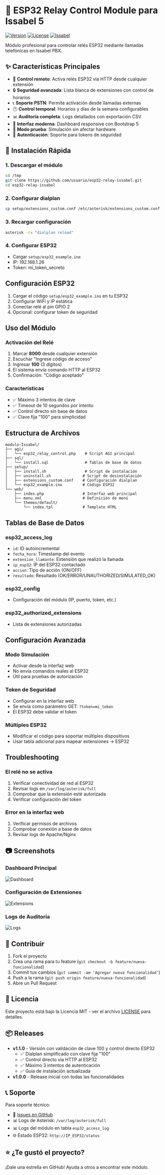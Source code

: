 # 🔌 ESP32 Relay Control Module para Issabel 5

[![Version](https://img.shields.io/badge/version-1.0.0-blue.svg)](https://github.com/usuario/esp32-relay-issabel)
[![License](https://img.shields.io/badge/license-MIT-green.svg)](LICENSE)
[![Issabel](https://img.shields.io/badge/Issabel-5.x-orange.svg)](https://www.issabel.org/)

Módulo profesional para controlar relés ESP32 mediante llamadas telefónicas en Issabel PBX.

## ✨ Características Principales

- 🔌 **Control remoto**: Activa relés ESP32 via HTTP desde cualquier extensión
- 🔒 **Seguridad avanzada**: Lista blanca de extensiones con control de horarios
- 📞 **Soporte PSTN**: Permite activación desde llamadas externas
- 🕐 **Control temporal**: Horarios y días de la semana configurables
- 📊 **Auditoría completa**: Logs detallados con exportación CSV
- 🎨 **Interfaz moderna**: Dashboard responsive con Bootstrap 5
- 🧪 **Modo prueba**: Simulación sin afectar hardware
- 🔐 **Autenticación**: Soporte para tokens de seguridad

## 🚀 Instalación Rápida

### 1. Descargar el módulo
```bash
cd /tmp
git clone https://github.com/usuario/esp32-relay-issabel.git
cd esp32-relay-issabel
```

### 2. Configurar dialplan
```bash
cp setup/extensions_custom.conf /etc/asterisk/extensions_custom.conf
```

### 3. Recargar configuración
```bash
asterisk -rx "dialplan reload"
```

### 4. Configurar ESP32
- Cargar `setup/esp32_example.ino`
- IP: 192.168.1.26
- Token: mi_token_secreto

## Configuración ESP32

1. Cargar el código `setup/esp32_example.ino` en tu ESP32
2. Configurar WiFi y IP estática
3. Conectar relé al pin GPIO 2
4. Opcional: configurar token de seguridad

## Uso del Módulo

### Activación del Relé
1. Marcar **8000** desde cualquier extensión
2. Escuchar "Ingrese código de acceso"
3. Ingresar **100** (3 dígitos)
4. El sistema envía comando HTTP al ESP32
5. Confirmación: "Código aceptado"

### Características
- ✅ Máximo 3 intentos de clave
- ✅ Timeout de 10 segundos por intento
- ✅ Control directo sin base de datos
- ✅ Clave fija "100" para simplicidad

## Estructura de Archivos

```
modulo-Issabel/
├── agi/
│   └── esp32_relay_control.php    # Script AGI principal
├── sql/
│   └── install.sql                # Tablas de base de datos
├── setup/
│   ├── install.sh                 # Script de instalación
│   ├── uninstall.sh              # Script de desinstalación
│   ├── extensions_custom.conf    # Configuración dialplan
│   └── esp32_example.ino         # Código ESP32
└── web/
    ├── index.php                 # Interfaz web principal
    ├── menu.xml                  # Definición de menú
    └── themes/default/
        └── index.tpl             # Template HTML
```

## Tablas de Base de Datos

### esp32_access_log
- `id`: ID autoincremental
- `fecha_hora`: Timestamp del evento
- `extension_llamante`: Extensión que realizó la llamada
- `ip_esp32`: IP del ESP32 contactado
- `accion`: Tipo de acción (ON/OFF)
- `resultado`: Resultado (OK/ERROR/UNAUTHORIZED/SIMULATED_OK)

### esp32_config
- Configuración del módulo (IP, puerto, token, etc.)

### esp32_authorized_extensions
- Lista de extensiones autorizadas

## Configuración Avanzada

### Modo Simulación
- Activar desde la interfaz web
- No envía comandos reales al ESP32
- Útil para pruebas de autorización

### Token de Seguridad
- Configurar en la interfaz web
- Se envía como parámetro GET: `?token=mi_token`
- El ESP32 debe validar el token

### Múltiples ESP32
- Modificar el código para soportar múltiples dispositivos
- Usar tabla adicional para mapear extensiones → ESP32

## Troubleshooting

### El relé no se activa
1. Verificar conectividad de red al ESP32
2. Revisar logs en `/var/log/asterisk/full`
3. Comprobar que la extensión esté autorizada
4. Verificar configuración del token

### Error en la interfaz web
1. Verificar permisos de archivos
2. Comprobar conexión a base de datos
3. Revisar logs de Apache/Nginx

## 📷 Screenshots

### Dashboard Principal
![Dashboard](docs/images/dashboard.png)

### Configuración de Extensiones
![Extensions](docs/images/extensions.png)

### Logs de Auditoría
![Logs](docs/images/logs.png)

## 🤝 Contribuir

1. Fork el proyecto
2. Crea una rama para tu feature (`git checkout -b feature/nueva-funcionalidad`)
3. Commit tus cambios (`git commit -am 'Agregar nueva funcionalidad'`)
4. Push a la rama (`git push origin feature/nueva-funcionalidad`)
5. Abre un Pull Request

## 📝 Licencia

Este proyecto está bajo la Licencia MIT - ver el archivo [LICENSE](LICENSE) para detalles.

## 📦 Releases

- **v1.1.0** - Versión con validación de clave 100 y control directo ESP32
  - ✅ Dialplan simplificado con clave fija "100"
  - ✅ Control directo via HTTP al ESP32
  - ✅ Máximo 3 intentos de autenticación
  - ✅ Guía de instalación actualizada
- **v1.0.0** - Release inicial con todas las funcionalidades

## 📞 Soporte

Para soporte técnico:
- 📝 [Issues en GitHub](https://github.com/usuario/esp32-relay-issabel/issues)
- 📊 Logs de Asterisk: `/var/log/asterisk/full`
- 📊 Logs del módulo en tabla `esp32_access_log`
- 🌐 Estado ESP32: `http://IP_ESP32/status`

## ⭐ ¿Te gustó el proyecto?

¡Dale una estrella en GitHub! Ayuda a otros a encontrar este módulo.